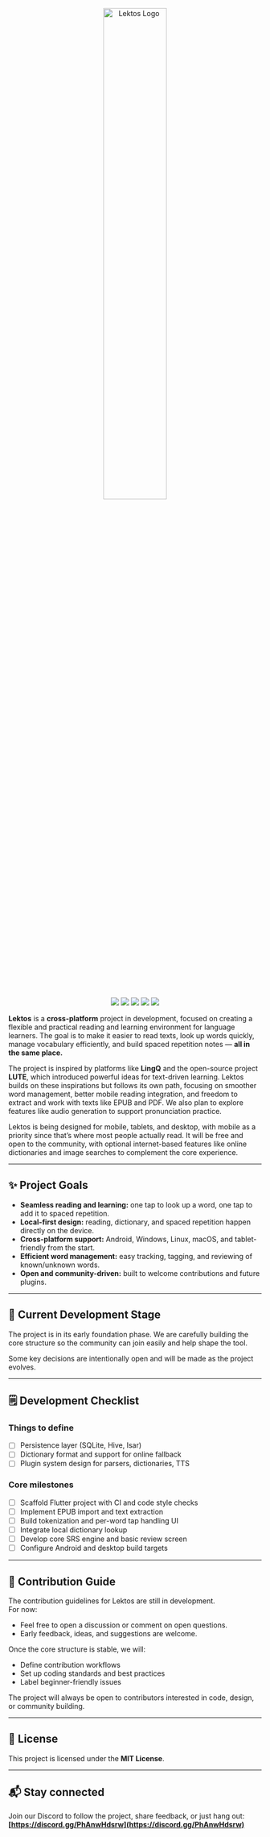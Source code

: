 <p align="center">
  <img src="https://i.imgur.com/9mUbQ9t.png" width="50%" alt="Lektos Logo"/>
</p>

<p align="center">
  <img src="https://badgen.net/badge/Status/In%20Development/ffb100?labelColor=1a1a1a&scale=1.2"/>
  <img src="https://badgen.net/badge/Version/Alpha/4f46e5?labelColor=1a1a1a&scale=1.2"/>
  <img src="https://badgen.net/badge/CI/Setup%20Pending/9ca3af?labelColor=1a1a1a&scale=1.2"/>
  <img src="https://badgen.net/badge/License/MIT/10b981?labelColor=1a1a1a&scale=1.2"/>
  <a href="https://discord.gg/PhAnwHdsrw">
    <img src="https://badgen.net/badge/Community/Discord/5865f2?labelColor=1a1a1a&icon=discord&scale=1.2"/>
  </a>
</p>

**Lektos** is a **cross-platform** project in development, focused on creating a flexible and practical reading and learning environment for language learners. The goal is to make it easier to read texts, look up words quickly, manage vocabulary efficiently, and build spaced repetition notes — **all in the same place.**

The project is inspired by platforms like **LingQ** and the open-source project **LUTE**, which introduced powerful ideas for text-driven learning. Lektos builds on these inspirations but follows its own path, focusing on smoother word management, better mobile reading integration, and freedom to extract and work with texts like EPUB and PDF. We also plan to explore features like audio generation to support pronunciation practice.

Lektos is being designed for mobile, tablets, and desktop, with mobile as a priority since that’s where most people actually read. It will be free and open to the community, with optional internet-based features like online dictionaries and image searches to complement the core experience.

---

## ✨ Project Goals
- **Seamless reading and learning:** one tap to look up a word, one tap to add it to spaced repetition.
- **Local-first design:** reading, dictionary, and spaced repetition happen directly on the device.
- **Cross-platform support:** Android, Windows, Linux, macOS, and tablet-friendly from the start.
- **Efficient word management:** easy tracking, tagging, and reviewing of known/unknown words.
- **Open and community-driven:** built to welcome contributions and future plugins.

---

## 🚧 Current Development Stage
The project is in its early foundation phase. We are carefully building the core structure so the community can join easily and help shape the tool.

Some key decisions are intentionally open and will be made as the project evolves.

---

## 🗒️ Development Checklist

### Things to define
- [ ] Persistence layer (SQLite, Hive, Isar)
- [ ] Dictionary format and support for online fallback
- [ ] Plugin system design for parsers, dictionaries, TTS

### Core milestones
- [ ] Scaffold Flutter project with CI and code style checks
- [ ] Implement EPUB import and text extraction
- [ ] Build tokenization and per-word tap handling UI
- [ ] Integrate local dictionary lookup
- [ ] Develop core SRS engine and basic review screen
- [ ] Configure Android and desktop build targets

---

## 🤝 Contribution Guide

The contribution guidelines for Lektos are still in development.  
For now:
- Feel free to open a discussion or comment on open questions.
- Early feedback, ideas, and suggestions are welcome.

Once the core structure is stable, we will:
- Define contribution workflows
- Set up coding standards and best practices
- Label beginner-friendly issues

The project will always be open to contributors interested in code, design, or community building.

---

## 📄 License
This project is licensed under the **MIT License**.

---

## 📬 Stay connected
Join our Discord to follow the project, share feedback, or just hang out:  
**[https://discord.gg/PhAnwHdsrw](https://discord.gg/PhAnwHdsrw)**
